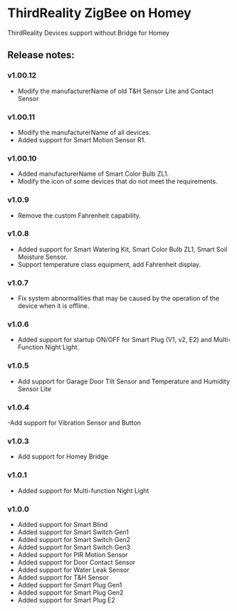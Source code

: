# ThirdReality ZigBee on Homey
ThirdReality Devices support without Bridge for Homey

## Release notes:

### v1.00.12
- Modify the manufacturerName of old T&H Sensor Lite and Contact Sensor

### v1.00.11
- Modify the manufacturerName of all devices.
- Added support for Smart Motion Sensor R1.
  
### v1.00.10
- Added manufacturerName of Smart Color Bulb ZL1.
- Modify the icon of some devices that do not meet the requirements.

### v1.0.9
- Remove the custom Fahrenheit capability.
  
### v1.0.8
- Added support for Smart Watering Kit, Smart Color Bulb ZL1, Smart Soil Moisture Sensor.
- Support temperature class equipment, add Fahrenheit display.

### v1.0.7
- Fix system abnormalities that may be caused by the operation of the device when it is offline.

### v1.0.6
- Added support for startup ON/OFF for Smart Plug (V1, v2, E2) and Multi-Function Night Light.

### v1.0.5
- Add support for Garage Door Tilt Sensor and Temperature and Humidity Sensor Lite

### v1.0.4
-Add support for Vibration Sensor and Button

### v1.0.3
- Add support for Homey Bridge

### v1.0.1
- Added support for Multi-function Night Light

### v1.0.0
- Added support for Smart Blind 
- Added support for Smart Switch Gen1	
- Added support for Smart Switch Gen2	
- Added support for Smart Switch Gen3	
- Added support for PIR Motion Sensor	
- Added support for Door Contact Sensor	
- Added support for Water Leak Sensor	
- Added support for T&H Sensor
- Added support for Smart Plug Gen1	
- Added support for Smart Plug Gen2	
- Added support for Smart Plug E2